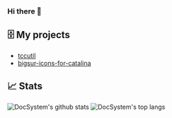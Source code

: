 ### Hi there 👋

## 🗄 My projects

* [tccutil](https://github.com/DocSystem/tccutil)
* [bigsur-icons-for-catalina](https://github.com/DocSystem/bigsur-icons-for-catalina)

## 📈 Stats

![DocSystem's github stats](https://github-readme-stats.vercel.app/api?username=DocSystem&show_icons=true)
![DocSystem's top langs](https://github-readme-stats.vercel.app/api/top-langs/?username=DocSystem&layout=compact)
